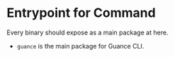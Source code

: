 # Entrypoint for Command

Every binary should expose as a main package at here.

- `guance` is the main package for Guance CLI.
